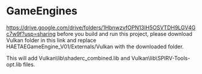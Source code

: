 # GameEngines
 
https://drive.google.com/drive/folders/1HbnwzvfOPN13IH5OSVTDH9LGV4Gc7w9f?usp=sharing
before you build and run this project, please download Vulkan folder in this link and replace 
HAETAEGameEngine_V01/Externals/Vulkan with the downloaded folder.

This will add Vulkan\lib\shaderc_combined.lib and Vulkan\lib\SPIRV-Tools-opt.lib files.
